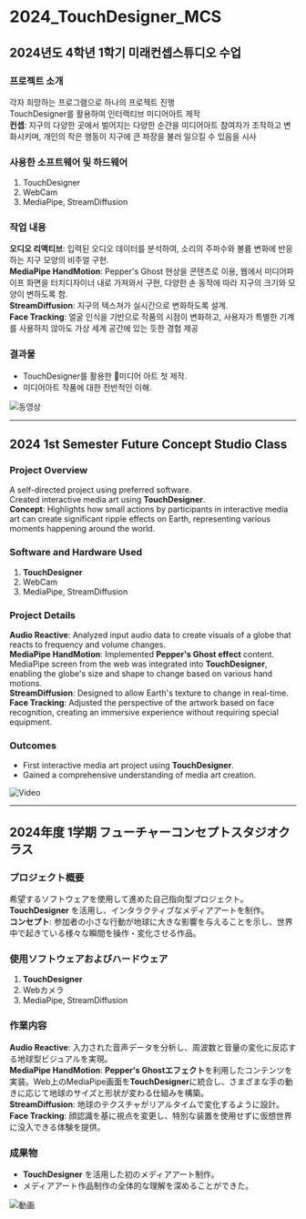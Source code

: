 # 2024_TouchDesigner_MCS

## 2024년도 4학년 1학기 미래컨셉스튜디오 수업

### 프로젝트 소개
각자 희망하는 프로그램으로 하나의 프로젝트 진행  
TouchDesigner를 활용하여 인터랙티브 미디어아트 제작  
**컨셉**: 지구의 다양한 곳에서 벌어지는 다양한 순간을 미디어아트 참여자가 조작하고 변화시키며, 개인의 작은 행동이 지구에 큰 파장을 불러 일으킬 수 있음을 시사  

### 사용한 소프트웨어 및 하드웨어
1. TouchDesigner  
2. WebCam  
3. MediaPipe, StreamDiffusion  

### 작업 내용
**오디오 리액티브**: 입력된 오디오 데이터를 분석하여, 소리의 주파수와 볼륨 변화에 반응하는 지구 모양의 비주얼 구현.  
**MediaPipe HandMotion**: Pepper's Ghost 현상을 콘텐츠로 이용, 웹에서 미디어파이프 화면을 터치디자이너 내로 가져와서 구현, 다양한 손 동작에 따라 지구의 크기와 모양이 변하도록 함.  
**StreamDiffusion**: 지구의 텍스쳐가 실시간으로 변화하도록 설계.  
**Face Tracking**: 얼굴 인식을 기반으로 작품의 시점이 변화하고, 사용자가 특별한 기계를 사용하지 않아도 가상 세계 공간에 있는 듯한 경험 제공    


### 결과물
- TouchDesigner를 활용한 미디어 아트 첫 제작.
- 미디어아트 작품에 대한 전반적인 이해.  

![동영상](https://youtu.be/iVLlfBn-c50)  

---

## 2024 1st Semester Future Concept Studio Class  

### Project Overview  
A self-directed project using preferred software.  
Created interactive media art using **TouchDesigner**.  
**Concept**: Highlights how small actions by participants in interactive media art can create significant ripple effects on Earth, representing various moments happening around the world.  

### Software and Hardware Used  
1. **TouchDesigner**  
2. WebCam  
3. MediaPipe, StreamDiffusion  

### Project Details  
**Audio Reactive**: Analyzed input audio data to create visuals of a globe that reacts to frequency and volume changes.  
**MediaPipe HandMotion**: Implemented **Pepper's Ghost effect** content. MediaPipe screen from the web was integrated into **TouchDesigner**, enabling the globe's size and shape to change based on various hand motions.  
**StreamDiffusion**: Designed to allow Earth's texture to change in real-time.  
**Face Tracking**: Adjusted the perspective of the artwork based on face recognition, creating an immersive experience without requiring special equipment.  

### Outcomes  
- First interactive media art project using **TouchDesigner**.  
- Gained a comprehensive understanding of media art creation.  

![Video](https://youtu.be/iVLlfBn-c50)  

---

## 2024年度 1学期 フューチャーコンセプトスタジオクラス  

### プロジェクト概要  
希望するソフトウェアを使用して進めた自己指向型プロジェクト。  
**TouchDesigner** を活用し、インタラクティブなメディアアートを制作。  
**コンセプト**: 参加者の小さな行動が地球に大きな影響を与えることを示し、世界中で起きている様々な瞬間を操作・変化させる作品。  

### 使用ソフトウェアおよびハードウェア  
1. **TouchDesigner**  
2. Webカメラ  
3. MediaPipe, StreamDiffusion  

### 作業内容  
**Audio Reactive**: 入力された音声データを分析し、周波数と音量の変化に反応する地球型ビジュアルを実現。  
**MediaPipe HandMotion**: **Pepper's Ghostエフェクト**を利用したコンテンツを実装。Web上のMediaPipe画面を**TouchDesigner**に統合し、さまざまな手の動きに応じて地球のサイズと形状が変わる仕組みを構築。  
**StreamDiffusion**: 地球のテクスチャがリアルタイムで変化するように設計。  
**Face Tracking**: 顔認識を基に視点を変更し、特別な装置を使用せずに仮想世界に没入できる体験を提供。  

### 成果物  
- **TouchDesigner** を活用した初のメディアアート制作。  
- メディアアート作品制作の全体的な理解を深めることができた。  

![動画](https://youtu.be/iVLlfBn-c50)  
